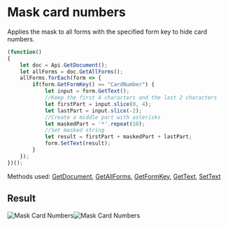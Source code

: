 # Mask card numbers

Applies the mask to all forms with the specified form key to hide card numbers.

<!-- This code snippet is shown in the screenshot. -->

<!-- eslint-skip -->

``` ts
(function()
{
    let doc = Api.GetDocument();
    let allForms = doc.GetAllForms();
    allForms.forEach(form => {
        if(form.GetFormKey() == "CardNumber") {
            let input = form.GetText();
            //Keep the first 4 characters and the last 2 characters
            let firstPart = input.slice(0, 4);
            let lastPart = input.slice(-2);
            //Create a middle part with asterisks
            let maskedPart = '*'.repeat(10);
            //Set masked string
            let result = firstPart + maskedPart + lastPart;
            form.SetText(result);
        }
    });
})();
```

Methods used: [GetDocument](/site/docs/office-api/usage-api/text-document-api/Api/Methods/GetDocument.md), [GetAllForms](/site/docs/office-api/usage-api/text-document-api/ApiDocument/Methods/GetAllForms.md), [GetFormKey](/site/docs/office-api/usage-api/text-document-api/ApiFormBase/Methods/GetFormKey.md), [GetText](/site/docs/office-api/usage-api/text-document-api/ApiFormBase/Methods/GetText.md), [SetText](/site/docs/office-api/usage-api/text-document-api/ApiTextForm/Methods/SetText.md)

## Result

![Mask Card Numbers](/assets/images/plugins/mask-card-numbers.png#gh-light-mode-only)![Mask Card Numbers](/assets/images/plugins/mask-card-numbers.dark.png#gh-dark-mode-only)
